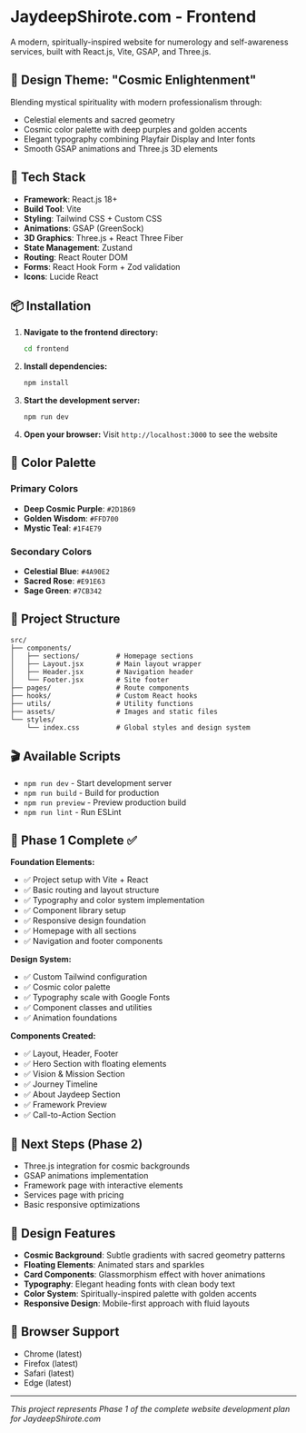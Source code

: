 # JaydeepShirote.com - Frontend

A modern, spiritually-inspired website for numerology and self-awareness services, built with React.js, Vite, GSAP, and Three.js.

## 🎨 Design Theme: "Cosmic Enlightenment"

Blending mystical spirituality with modern professionalism through:
- Celestial elements and sacred geometry
- Cosmic color palette with deep purples and golden accents
- Elegant typography combining Playfair Display and Inter fonts
- Smooth GSAP animations and Three.js 3D elements

## 🚀 Tech Stack

- **Framework**: React.js 18+
- **Build Tool**: Vite
- **Styling**: Tailwind CSS + Custom CSS
- **Animations**: GSAP (GreenSock)
- **3D Graphics**: Three.js + React Three Fiber
- **State Management**: Zustand
- **Routing**: React Router DOM
- **Forms**: React Hook Form + Zod validation
- **Icons**: Lucide React

## 📦 Installation

1. **Navigate to the frontend directory:**
   ```bash
   cd frontend
   ```

2. **Install dependencies:**
   ```bash
   npm install
   ```

3. **Start the development server:**
   ```bash
   npm run dev
   ```

4. **Open your browser:**
   Visit `http://localhost:3000` to see the website

## 🎨 Color Palette

### Primary Colors
- **Deep Cosmic Purple**: `#2D1B69`
- **Golden Wisdom**: `#FFD700`
- **Mystic Teal**: `#1F4E79`

### Secondary Colors
- **Celestial Blue**: `#4A90E2`
- **Sacred Rose**: `#E91E63`
- **Sage Green**: `#7CB342`

## 📁 Project Structure

```
src/
├── components/
│   ├── sections/         # Homepage sections
│   ├── Layout.jsx        # Main layout wrapper
│   ├── Header.jsx        # Navigation header
│   └── Footer.jsx        # Site footer
├── pages/                # Route components
├── hooks/                # Custom React hooks
├── utils/                # Utility functions
├── assets/               # Images and static files
└── styles/
    └── index.css         # Global styles and design system
```

## 🎬 Available Scripts

- `npm run dev` - Start development server
- `npm run build` - Build for production
- `npm run preview` - Preview production build
- `npm run lint` - Run ESLint

## 🎯 Phase 1 Complete ✅

**Foundation Elements:**
- ✅ Project setup with Vite + React
- ✅ Basic routing and layout structure
- ✅ Typography and color system implementation
- ✅ Component library setup
- ✅ Responsive design foundation
- ✅ Homepage with all sections
- ✅ Navigation and footer components

**Design System:**
- ✅ Custom Tailwind configuration
- ✅ Cosmic color palette
- ✅ Typography scale with Google Fonts
- ✅ Component classes and utilities
- ✅ Animation foundations

**Components Created:**
- ✅ Layout, Header, Footer
- ✅ Hero Section with floating elements
- ✅ Vision & Mission Section
- ✅ Journey Timeline
- ✅ About Jaydeep Section
- ✅ Framework Preview
- ✅ Call-to-Action Section

## 🔮 Next Steps (Phase 2)

- Three.js integration for cosmic backgrounds
- GSAP animations implementation
- Framework page with interactive elements
- Services page with pricing
- Basic responsive optimizations

## 🎨 Design Features

- **Cosmic Background**: Subtle gradients with sacred geometry patterns
- **Floating Elements**: Animated stars and sparkles
- **Card Components**: Glassmorphism effect with hover animations
- **Typography**: Elegant heading fonts with clean body text
- **Color System**: Spiritually-inspired palette with golden accents
- **Responsive Design**: Mobile-first approach with fluid layouts

## 📱 Browser Support

- Chrome (latest)
- Firefox (latest)
- Safari (latest)
- Edge (latest)

---

*This project represents Phase 1 of the complete website development plan for JaydeepShirote.com*
